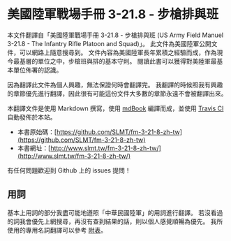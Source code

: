 # 美國陸軍戰場手冊 3-21.8 - 步槍排與班

本文件翻譯自「美國陸軍戰場手冊 3-21.8 - 步槍排與班 (US Army Field Manuel 3-21.8 - The Infantry Rifle Platoon and Squad)」。 此文件為美國陸軍公開文件，可以網路上隨意搜尋到。 文件內容為美國陸軍長年累積之經驗而成，作為現今最基層的單位之中，步槍班與排的基本守則。 閱讀此書可以獲得對美陸軍最基本單位佈署的認識。

因為翻譯此文件為個人興趣，無法保證何時會翻譯完。 我翻譯的時候照我有興趣的章節優先進行翻譯，因此很有可能這份文件大多數的章節永遠不會被翻譯出來。

本翻譯文件是使用 Markdown 撰寫，使用 [mdBook](https://github.com/rust-lang-nursery/mdBook) 編譯而成，並使用 [Travis CI](https://travis-ci.org/) 自動發佈於本站。

- 本書原始碼：[https://github.com/SLMT/fm-3-21-8-zh-tw](https://github.com/SLMT/fm-3-21-8-zh-tw)
- 本書網址：[http://www.slmt.tw/fm-3-21-8-zh-tw/](http://www.slmt.tw/fm-3-21-8-zh-tw/)

有任何問題歡迎到 Github 上的 issues 提問！

## 用詞

基本上用詞的部分我盡可能地遵照「中華民國陸軍」的用詞進行翻譯。 若沒看過的詞我會優先上網搜尋，再沒有查到結果的話，則以個人感覺順暢為優先。 我所使用的專用名詞翻譯可以參考 [附表](src/terms.md)。
